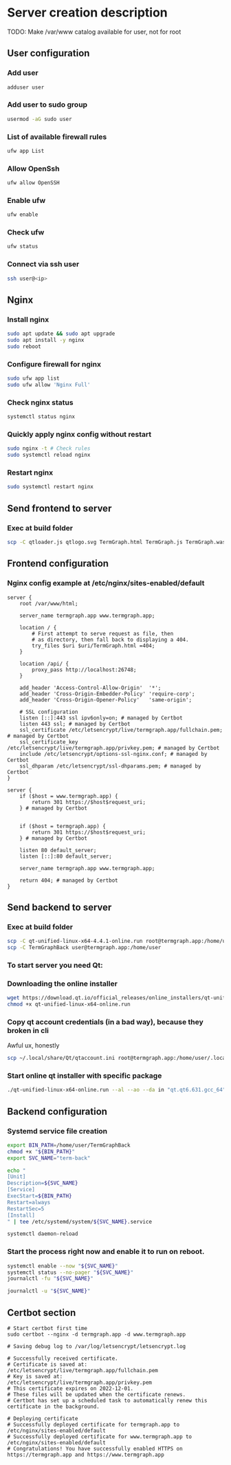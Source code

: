 # Server creation description

TODO: Make /var/www catalog available for user, not for root

## User configuration
### Add user
```bash
adduser user
```

### Add user to sudo group
```bash
usermod -aG sudo user
```

### List of available firewall rules
```bash
ufw app List
```

### Allow OpenSsh
```bash
ufw allow OpenSSH
```

### Enable ufw
```bash
ufw enable
```

### Check ufw
```bash
ufw status
```

###  Connect via ssh user
```bash
ssh user@<ip>
```

## Nginx
### Install nginx
```bash
sudo apt update && sudo apt upgrade 
sudo apt install -y nginx
sudo reboot
```

### Configure firewall for nginx
```bash
sudo ufw app list
sudo ufw allow 'Nginx Full'
```

### Check nginx status
```bash
systemctl status nginx
```

### Quickly apply nginx config without restart
```bash
sudo nginx -t # Check rules
sudo systemctl reload nginx
```

### Restart nginx 
```bash
sudo systemctl restart nginx
```

## Send frontend to server
### Exec at build folder
```bash
scp -C qtloader.js qtlogo.svg TermGraph.html TermGraph.js TermGraph.wasm TermGraph.worker.js root@termgraph.app:/var/www/html
```

## Frontend configuration
### Nginx config example at /etc/nginx/sites-enabled/default
```nginx
server {
    root /var/www/html;

    server_name termgraph.app www.termgraph.app;

    location / {
        # First attempt to serve request as file, then
        # as directory, then fall back to displaying a 404.
        try_files $uri $uri/TermGraph.html =404;
    }

    location /api/ {
        proxy_pass http://localhost:26748;
    }

    add_header 'Access-Control-Allow-Origin'  '*';
    add_header 'Cross-Origin-Embedder-Policy' 'require-corp';
    add_header 'Cross-Origin-Opener-Policy'   'same-origin';

    # SSL configuration
    listen [::]:443 ssl ipv6only=on; # managed by Certbot
    listen 443 ssl; # managed by Certbot
    ssl_certificate /etc/letsencrypt/live/termgraph.app/fullchain.pem; # managed by Certbot
    ssl_certificate_key /etc/letsencrypt/live/termgraph.app/privkey.pem; # managed by Certbot
    include /etc/letsencrypt/options-ssl-nginx.conf; # managed by Certbot
    ssl_dhparam /etc/letsencrypt/ssl-dhparams.pem; # managed by Certbot
}

server {
    if ($host = www.termgraph.app) {
        return 301 https://$host$request_uri;
    } # managed by Certbot


    if ($host = termgraph.app) {
        return 301 https://$host$request_uri;
    } # managed by Certbot

    listen 80 default_server;
    listen [::]:80 default_server;

    server_name termgraph.app www.termgraph.app;

    return 404; # managed by Certbot
}
```

## Send backend to server
### Exec at build folder
```bash
scp -C qt-unified-linux-x64-4.4.1-online.run root@termgraph.app:/home/user
scp -C TermGraphBack user@termgraph.app:/home/user
```

### To start server you need Qt:
### Downloading the online installer
```bash
wget https://download.qt.io/official_releases/online_installers/qt-unified-linux-x64-online.run
chmod +x qt-unified-linux-x64-online.run
```

### Copy qt account credentials (in a bad way), because they broken in cli 
Awful ux, honestly
```bash
scp ~/.local/share/Qt/qtaccount.ini root@termgraph.app:/home/user/.local/share/Qt/qtaccount.ini
```

### Start online qt installer with specific package
```bash
./qt-unified-linux-x64-online.run --al --ao --da in "qt.qt6.631.gcc_64" 
```

## Backend configuration
### Systemd service file creation
```bash
export BIN_PATH=/home/user/TermGraphBack
chmod +x "${BIN_PATH}"
export SVC_NAME="term-back"
```

```bash
echo "
[Unit]
Description=${SVC_NAME}
[Service]
ExecStart=${BIN_PATH}
Restart=always
RestartSec=5
[Install]
" | tee /etc/systemd/system/${SVC_NAME}.service
```

```bash
systemctl daemon-reload
```

### Start the process right now and enable it to run on reboot.
```bash
systemctl enable --now "${SVC_NAME}"
systemctl status --no-pager "${SVC_NAME}"
journalctl -fu "${SVC_NAME}"

journalctl -u "${SVC_NAME}"
```


## Certbot section

```
# Start certbot first time
sudo certbot --nginx -d termgraph.app -d www.termgraph.app

# Saving debug log to /var/log/letsencrypt/letsencrypt.log

# Successfully received certificate.
# Certificate is saved at: /etc/letsencrypt/live/termgraph.app/fullchain.pem
# Key is saved at:         /etc/letsencrypt/live/termgraph.app/privkey.pem
# This certificate expires on 2022-12-01.
# These files will be updated when the certificate renews.
# Certbot has set up a scheduled task to automatically renew this certificate in the background.

# Deploying certificate
# Successfully deployed certificate for termgraph.app to /etc/nginx/sites-enabled/default
# Successfully deployed certificate for www.termgraph.app to /etc/nginx/sites-enabled/default
# Congratulations! You have successfully enabled HTTPS on https://termgraph.app and https://www.termgraph.app
```

